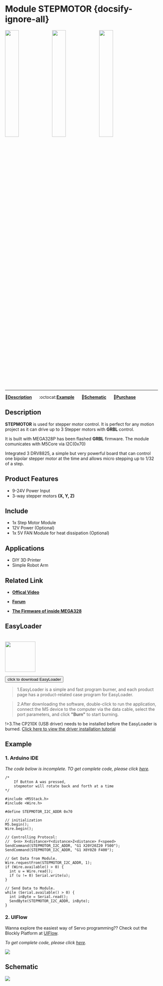 # Module STEPMOTOR {docsify-ignore-all}

<img src="assets/img/product_pics/module/module_stepmotor_01.png" width="30%" height="30%"> <img src="assets/img/product_pics/module/module_stepmotor_02.png" width="30%" height="30%"> <img src="assets/img/product_pics/module/module_stepmotor_03.png" width="30%" height="30%">

<!-- <img src="assets/img/product_pics/module/module_stepmotor_04.png" width="30%" height="30%"> -->

***

:memo:**[Description](#Description)**&nbsp;&nbsp;&nbsp;&nbsp;&nbsp;&nbsp;:octocat:**[Example](#Example)**&nbsp;&nbsp;&nbsp;&nbsp;&nbsp;&nbsp;:electric_plug:**[Schematic](#Schematic)**&nbsp;&nbsp;&nbsp;&nbsp;&nbsp;&nbsp;🛒**[Purchase](https://www.aliexpress.com/store/product/M5Stack-New-Arrival-Stepmotor-Module-for-Arduino-ESP32-GRBL-12C-Step-Motor-MEGA328P-similar-as-12V/3226069_32889109142.html?spm=2114.12010612.8148356.17.50511b9b5ViNuz)**

## Description

**STEPMOTOR** is used for stepper motor control. It is perfect for any motion project as it can drive up to 3 Stepper motors with **GRBL** control.

It is built with MEGA328P has been flashed **GRBL** firmware. The module comunicates with M5Core via I2C(0x70)

Integrated 3 DRV8825, a simple but very powerful board that can control one bipolar stepper motor at the time and allows micro stepping up to 1/32 of a step.

## Product Features

-  9-24V Power Input
-  3-way stepper motors **(X, Y, Z)**

## Include

-  1x Step Motor Module
-  12V Power (Optional)
-  1x 5V FAN Module for heat dissipation (Optional)

## Applications

-  DIY 3D Printer
-  Simple Robot Arm

## Related Link

- **[Offical Video](https://www.youtube.com/channel/UCozgFVglWYQXbvTmGyS739w)**

- **[Forum](http://forum.m5stack.com/)**

- **[The Firmware of inside MEGA328](https://github.com/m5stack/stepmotor_module/tree/master/Firmware%20for%20stepmotor%20module/GRBL-Arduino-Library)**

## EasyLoader

<img src="https://m5stack.oss-cn-shenzhen.aliyuncs.com/image/EasyLoader_logo.png" width="100px" style="margin-top:20px">

<a href="https://m5stack.oss-cn-shenzhen.aliyuncs.com/EasyLoader/Module/EasyLoader_STEPMOTOR.exe"><button type="button" class="btn btn-primary">click to download EasyLoader</button></a>

>1.EasyLoader is a simple and fast program burner, and each product page has a product-related case program for EasyLoader.

>2.After downloading the software, double-click to run the application, connect the M5 device to the computer via the data cable, select the port parameters, and click **"Burn"** to start burning.

!>3.The CP210X (USB driver) needs to be installed before the EasyLoader is burned. [Click here to view the driver installation tutorial](en/related_documents/establish_serial_connection)

## Example

### 1. Arduino IDE

*The code below is incomplete. TO get complete code, please click [here](https://github.com/m5stack/stepmotor_module/tree/master/Example/Arduino).*

```adrduino
/*
    If Button A was pressed,
    stepmotor will rotate back and forth at a time
*/

#include <M5Stack.h>
#include <Wire.h>

#define STEPMOTOR_I2C_ADDR 0x70

// initialization
M5.begin();
Wire.begin();

// Controlling Protocol:
//  G<n> X<distance>Y<distance>Z<distance> F<speed>
SendCommand(STEPMOTOR_I2C_ADDR, "G1 X20Y20Z20 F500");
SendCommand(STEPMOTOR_I2C_ADDR, "G1 X0Y0Z0 F400");

// Get Data from Module.
Wire.requestFrom(STEPMOTOR_I2C_ADDR, 1);
if (Wire.available() > 0) {
  int u = Wire.read();
  if (u != 0) Serial.write(u);
}

// Send Data to Module.
while (Serial.available() > 0) {
  int inByte = Serial.read();
  SendByte(STEPMOTOR_I2C_ADDR, inByte);
}
```

### 2. UIFlow

Wanna explore the easiest way of Servo programming?? Check out the Blockly Platform at [UIFlow](flow.m5stack.com).

*To get complete code, please click [here](https://github.com/m5stack/M5-ProductExampleCodes/blob/master/Module/STEPMOTOR/UIFlow).*

<img src="assets/img/product_pics/module/module_example/STEPMOTOR/example_module_stepmotor_01.png">

## Schematic

<img src="assets/img/product_pics/module/stepmotor_sch.png">